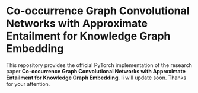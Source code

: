 # Co-occurrence Graph Convolutional Networks with Approximate Entailment for Knowledge Graph Embedding
This repository provides the official PyTorch implementation of the research paper **Co-occurrence Graph Convolutional Networks with Approximate Entailment for Knowledge Graph Embedding**. Ii will update soon. Thanks for your attention.
